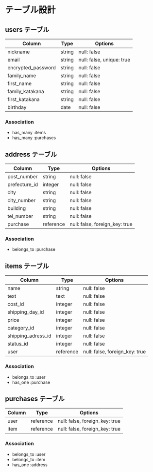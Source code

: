 # テーブル設計

## users テーブル

| Column             | Type    | Options     |
| ------------------ | ------- | ----------- |
| nickname           | string  | null: false |
| email              | string  | null: false, unique: true |
| encrypted_password | string  | null: false |
| family_name        | string  | null: false |
| first_name         | string  | null: false |
| family_katakana    | string  | null: false |
| first_katakana     | string  | null: false |
| birthday           | date    | null: false |

### Association

- has_many :items 
- has_many :purchases

## address テーブル

| Column          | Type       | Options                        |
| --------------- | ---------- | ------------------------------ |
| post_number     | string     | null: false                    |
| prefecture_id   | integer    | null: false                    |
| city            | string     | null: false                    |
| city_number     | string     | null: false                    |
| building        | string     | null: false                    |
| tel_number      | string     | null: false                    |
| purchase        | reference  | null: false, foreign_key: true |

### Association

- belongs_to :purchase


## items テーブル

| Column             | Type       | Options                        |
| ------------------ | ---------- | ------------------------------ |
| name               | string     | null: false                    |
| text               | text       | null: false                    |
| cost_id            | integer    | null: false                    |
| shipping_day_id   | integer    | null: false                    |
| price              | integer    | null: false                    |
| category_id        | integer    | null: false                    |
| shipping_adress_id | integer    | null: false                    |
| status_id          | integer    | null: false                    |
| user               | reference  | null: false, foreign_key: true |

### Association

- belongs_to :user 
- has_one :purchase

## purchases テーブル

| Column             | Type       | Options                        |
| ------------------ | ---------- | ------------------------------ |
| user               | reference  | null: false, foreign_key: true |
| item               | reference  | null: false, foreign_key: true |

### Association

- belongs_to :user
- belongs_to :item
- has_one :address